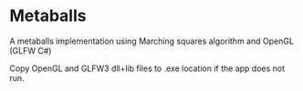 # Metaballs
A metaballs implementation using Marching squares algorithm and OpenGL (GLFW C#)

Copy OpenGL and GLFW3 dll+lib files to .exe location if the app does not run.
